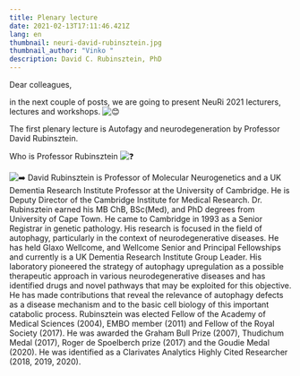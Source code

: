 ```yaml
---
title: Plenary lecture
date: 2021-02-13T17:11:46.421Z
lang: en
thumbnail: neuri-david-rubinsztein.jpg
thumbnail_author: "Vinko "
description: David C. Rubinsztein, PhD
---
```

<!--StartFragment-->

Dear colleagues,

in the next couple of posts, we are going to present NeuRi 2021 lecturers, lectures and workshops. ![😊](https://static.xx.fbcdn.net/images/emoji.php/v9/t7f/1/16/1f60a.png)

The first plenary lecture is Autofagy and neurodegeneration by Professor David Rubinsztein.

Who is Professor Rubinsztein ![❓](https://static.xx.fbcdn.net/images/emoji.php/v9/t4c/1/16/2753.png)

![➡️](https://static.xx.fbcdn.net/images/emoji.php/v9/t9e/1/16/27a1.png) David Rubinsztein is Professor of Molecular Neurogenetics and a UK Dementia Research Institute Professor at the University of Cambridge. He is Deputy Director of the Cambridge Institute for Medical Research. Dr. Rubinsztein earned his MB ChB, BSc(Med), and PhD degrees from University of Cape Town. He came to Cambridge in 1993 as a Senior Registrar in genetic pathology. His research is focused in the field of autophagy, particularly in the context of neurodegenerative diseases. He has held Glaxo Wellcome, and Wellcome Senior and Principal Fellowships and currently is a UK Dementia Research Institute Group Leader. His laboratory pioneered the strategy of autophagy upregulation as a possible therapeutic approach in various neurodegenerative diseases and has identified drugs and novel pathways that may be exploited for this objective. He has made contributions that reveal the relevance of autophagy defects as a disease mechanism and to the basic cell biology of this important catabolic process. Rubinsztein was elected Fellow of the Academy of Medical Sciences (2004), EMBO member (2011) and Fellow of the Royal Society (2017). He was awarded the Graham Bull Prize (2007), Thudichum Medal (2017), Roger de Spoelberch prize (2017) and the Goudie Medal (2020). He was identified as a Clarivates Analytics Highly Cited Researcher (2018, 2019, 2020).

<!--EndFragment-->
